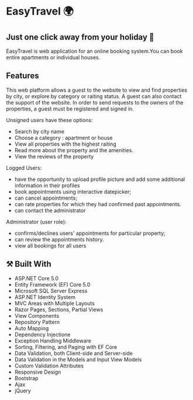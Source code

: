 # EasyTravel :earth_africa:
## Just one click away from your holiday :see_no_evil:
EasyTravel is web application for an online booking system.You can book entire apartments or individual houses.
## Features
This web platform allows a guest to the website to view and find properties by city, or explore by category or raiting status.
A guest can also contact the support of the website. In order to send requests to the owners of the properties, a guest must be registered and signed in.

Unsigned users have these options:
- Search by city name
- Choose a category : apartment or house
-	View all properties with the highest raiting
-	Read more about the property and the amenities.
-	View the reviews of the property

Logged Users:
- have the opportunity to upload profile picture and add some additional information in their profiles
-	book appointments using interactive datepicker;
-	can cancel appointments;
-	can rate properties for which they had confirmed past appointments.
-	can contact the administrator

Administrator (user role):
-	confirms/declines users' appointments for particular property;
-	can review the appointments history.
-	view all bookings for all users

## ⚒️ Built With
- ASP.NET Core 5.0
- Entity Framework (EF) Core 5.0
- Microsoft SQL Server Express
- ASP.NET Identity System
- MVC Areas with Multiple Layouts
- Razor Pages, Sections, Partial Views
- View Components
- Repository Pattern
- Auto Мapping
- Dependency Injectione
- Exception Handling Middleware
- Sorting, Filtering, and Paging with EF Core
- Data Validation, both Client-side and Server-side
- Data Validation in the Models and Input View Models
- Custom Validation Attributes
- Responsive Design
- Bootstrap
- Ajax
- jQuery
